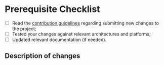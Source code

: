 # Prerequisite Checklist

<!--
Please mark items appropriately:
-->

- [ ] Read the [contribution guidelines](https://github.com/open-education-hub/web-security/blob/main/CONTRIBUTING.md#pull-requests) regarding submitting new changes to the project;
- [ ] Tested your changes against relevant architectures and platforms;
- [ ] Updated relevant documentation (if needed).

## Description of changes

<!--
Please provide a detailed description of the changes made in this new PR.
-->
